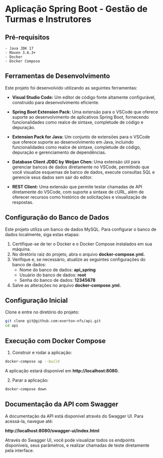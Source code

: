 # Aplicação Spring Boot - Gestão de Turmas e Instrutores


## Pré-requisitos

    - Java JDK 17
    - Maven 3.6.3+
    - Docker
    - Docker Compose

## Ferramentas de Desenvolvimento

Este projeto foi desenvolvido utilizando as seguintes ferramentas:

 - **Visual Studio Code:** Um editor de código fonte altamente configurável, construído para desenvolvimento eficiente.

 - **Spring Boot Extension Pack:** Uma extensão para o VSCode que oferece suporte ao desenvolvimento de aplicativos Spring Boot, fornecendo funcionalidades como realce de sintaxe, completude de código e depuração.

 - **Extension Pack for Java:** Um conjunto de extensões para o VSCode que oferece suporte ao desenvolvimento em Java, incluindo funcionalidades como realce de sintaxe, completude de código, depuração e gerenciamento de dependências.

 - **Database Client JDBC by Weijan Chen:** Uma extensão útil para gerenciar bancos de dados diretamente no VSCode, permitindo que você visualize esquemas de banco de dados, execute consultas SQL e gerencie seus dados sem sair do editor.
   
 - **REST Client:** Uma extensão que permite testar chamadas de API diretamente do VSCode, com suporte a sintaxe de cURL, além de oferecer recursos como histórico de solicitações e visualização de respostas.

## Configuração do Banco de Dados

Este projeto utiliza um banco de dados MySQL. Para configurar o banco de dados localmente, siga estas etapas:

1. Certifique-se de ter o Docker e o Docker Compose instalados em sua máquina.
2. No diretório raiz do projeto, abra o arquivo **docker-compose.yml.**
3. Verifique e, se necessário, atualize as seguintes configurações do banco de dados:
   - Nome do banco de dados: **api_spring**
   - Usuário do banco de dados: **root**
   - Senha do banco de dados: **12345678**
4. Salve as alterações no arquivo **docker-compose.yml.**

## Configuração Inicial

Clone e entre no diretório do projeto:

```sh
git clone git@github.com:everton-nfs/api.git
cd api
```
## Execução com Docker Compose

1. Construir e rodar a aplicação:

```sh
docker-compose up --build
```
A aplicação estará disponível em **http://localhost:8080.**

2. Parar a aplicação:

```sh
docker-compose down
```

## Documentação da API com Swagger

A documentação da API está disponível através do Swagger UI. Para acessá-la, navegue até:

**http://localhost:8080/swagger-ui/index.html**

Através do Swagger UI, você pode visualizar todos os endpoints disponíveis, seus parâmetros, e realizar chamadas de teste diretamente pela interface.

